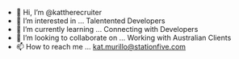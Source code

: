 - 👋 Hi, I’m @kattherecruiter
- 👀 I’m interested in ... Talentented Developers
- 🌱 I’m currently learning ... Connecting with Developers
- 💞️ I’m looking to collaborate on ... Working with Australian Clients
- 📫 How to reach me ... kat.murillo@stationfive.com

<!---
kattherecruiter/kattherecruiter is a ✨ special ✨ repository because its `README.md` (this file) appears on your GitHub profile.
You can click the Preview link to take a look at your changes.
--->
